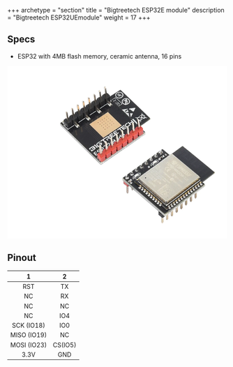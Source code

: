 +++
archetype = "section"
title = "Bigtreetech ESP32E module"
description =  "Bigtreetech ESP32UEmodule"
weight = 17
+++


## Specs
* ESP32 with 4MB flash memory, ceramic antenna, 16 pins


![image](front.png?width=400px)

## Pinout

| 1 | 2 |
|:-:|:-:|
|RST|TX|
|NC|RX|
|NC|NC |
|NC|IO4|
|SCK (IO18)|IO0|
|MISO (IO19)|NC|
|MOSI (IO23)|CS(IO5)|
|3.3V|GND|

